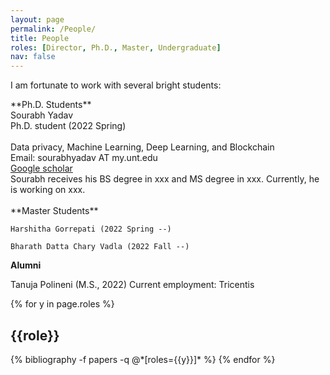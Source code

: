 ```yaml
---
layout: page
permalink: /People/
title: People
roles: [Director, Ph.D., Master, Undergraduate]
nav: false
---
```


I am fortunate to work with several bright students:


<div class="Ph.D.">
**Ph.D. Students**
    <div class="row justify-content-md-center">
        <div class="col-sm-3">
            <img class="img-fluid rounded z-depth-1" src="{{ '/assets/img/Sourabh.png' | relative_url }}" alt="" title="xxxxxxx"/>
        </div>
        <div class="col-sm-4">
            Sourabh Yadav <br>
            Ph.D. student (2022 Spring) <br><br>
            Data privacy, Machine Learning, Deep Learning, and Blockchain <br>
            Email: sourabhyadav AT my.unt.edu <br>
            <a href="https://scholar.google.com/citations?user=Luc18E4AAAAJ&hl=en">Google scholar</a>
        </div>
        <div class="col-sm-4">
            Sourabh receives his BS degree in xxx and MS degree in xxx. Currently, he is working on xxx. 
        </div>
    </div>
</div>    

<br clear="left"/>


<div class="Master">
**Master Students**

    Harshitha Gorrepati (2022 Spring --) 

    Bharath Datta Chary Vadla (2022 Fall --)
</div>  

**Alumni**

Tanuja Polineni (M.S., 2022) Current employment: Tricentis

<div class="people">

{% for y in page.roles %}
  <h2 class="roles">{{role}}</h2>
  {% bibliography -f papers -q @*[roles={{y}}]* %}
{% endfor %}

</div>

